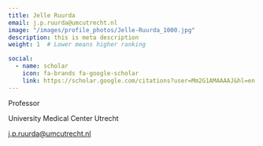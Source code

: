 ```yaml
---
title: Jelle Ruurda
email: j.p.ruurda@umcutrecht.nl
image: "/images/profile_photos/Jelle-Ruurda_1000.jpg"
description: this is meta description
weight: 1  # Lower means higher ranking

social:
  - name: scholar
    icon: fa-brands fa-google-scholar
    link: https://scholar.google.com/citations?user=Mm2G1AMAAAAJ&hl=en
---
```



Professor

University Medical Center Utrecht

[j.p.ruurda@umcutrecht.nl](mailto:j.p.ruurda@umcutrecht.nl)